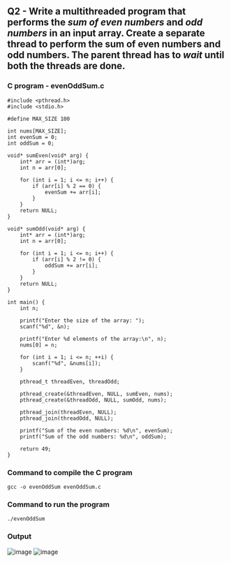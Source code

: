 ## Q2 - Write a multithreaded program that performs the _sum of even numbers_ and _odd numbers_ in an input array. Create a separate thread to perform the sum of even numbers and odd numbers. The parent thread has to _wait_ until both the threads are done.

### C program - **evenOddSum.c**

```
#include <pthread.h>
#include <stdio.h>

#define MAX_SIZE 100

int nums[MAX_SIZE];
int evenSum = 0;
int oddSum = 0;

void* sumEven(void* arg) {
    int* arr = (int*)arg;
    int n = arr[0];

    for (int i = 1; i <= n; i++) {
        if (arr[i] % 2 == 0) {
            evenSum += arr[i];
        }
    }
    return NULL;
}

void* sumOdd(void* arg) {
    int* arr = (int*)arg;
    int n = arr[0];

    for (int i = 1; i <= n; i++) {
        if (arr[i] % 2 != 0) {
            oddSum += arr[i];
        }
    }
    return NULL;
}

int main() {
    int n;

    printf("Enter the size of the array: ");
    scanf("%d", &n);

    printf("Enter %d elements of the array:\n", n);
    nums[0] = n;

    for (int i = 1; i <= n; ++i) {
        scanf("%d", &nums[i]);
    }

    pthread_t threadEven, threadOdd;

    pthread_create(&threadEven, NULL, sumEven, nums);
    pthread_create(&threadOdd, NULL, sumOdd, nums);

    pthread_join(threadEven, NULL);
    pthread_join(threadOdd, NULL);

    printf("Sum of the even numbers: %d\n", evenSum);
    printf("Sum of the odd numbers: %d\n", oddSum);

    return 49;
}
```

### Command to compile the C program
```
gcc -o evenOddSum evenOddSum.c
```

### Command to run the program
```
./evenOddSum
```

### Output
![image](https://github.com/shrudex/DSE/assets/91502997/2037d60e-7bcf-4d03-a837-02ddfb74a897)
![image](https://github.com/shrudex/DSE/assets/91502997/c9e01e7b-3f54-41b6-a9aa-84273b6f477c)


